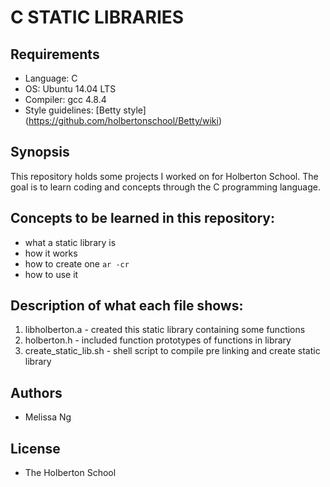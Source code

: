 # C STATIC LIBRARIES

## Requirements
* Language: C
* OS: Ubuntu 14.04 LTS
* Compiler: gcc 4.8.4
* Style guidelines: [Betty style] (https://github.com/holbertonschool/Betty/wiki)

## Synopsis
This repository holds some projects I worked on for Holberton School. The goal is to learn coding and concepts through the C programming language.

## Concepts to be learned in this repository:
* what a static library is
* how it works
* how to create one `ar -cr`
* how to use it

## Description of what each file shows:
1. libholberton.a - created this static library containing some functions
2. holberton.h - included function prototypes of functions in library
3. create_static_lib.sh - shell script to compile pre linking and create static library

## Authors
* Melissa Ng

## License
* The Holberton School
